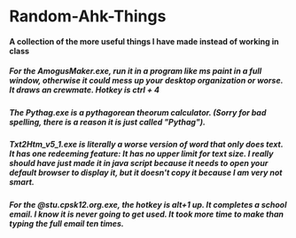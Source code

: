 # Random-Ahk-Things
#### A collection of the more useful things I have made instead of working in class

##### For the AmogusMaker.exe, run it in a program like ms paint in a full window, otherwise it could mess up your desktop organization or worse. It draws an crewmate. Hotkey is ctrl + 4
##### The Pythag.exe is a pythagorean theorum calculator. (Sorry for bad spelling, there is a reason it is just called "Pythag").
##### Txt2Htm_v5_1.exe is literally a worse version of word that only does text. It has one redeeming feature: It has no upper limit for text size. I really should have just made it in java script because it needs to open your default browser to display it, but it doesn't copy it because I am very not smart.
##### For the @stu.cpsk12.org.exe, the hotkey is alt+1 up. It completes a school email. I know it is never going to get used. It took more time to make than typing the full email ten times.

